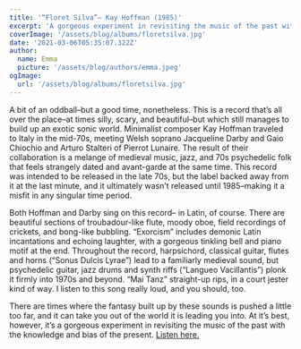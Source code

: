 ```yaml
---
title: '“Floret Silva”– Kay Hoffman (1985)'
excerpt: 'A gorgeous experiment in revisiting the music of the past with the knowledge and bias of the present.'
coverImage: '/assets/blog/albums/floretsilva.jpg'
date: '2021-03-06T05:35:07.322Z'
author:
  name: Emma
  picture: '/assets/blog/authors/emma.jpeg'
ogImage:
  url: '/assets/blog/albums/floretsilva.jpg'
---
```


A bit of an oddball–but a good time, nonetheless. This is a record that’s all over the place–at times silly, scary, and beautiful–but which still manages to build up an exotic sonic world. Minimalist composer Kay Hoffman traveled to Italy in the mid-70s, meeting Welsh soprano Jacqueline Darby and Gaio Chiochio and Arturo Stalteri of Pierrot Lunaire. The result of their collaboration is a melange of medieval music, jazz, and 70s psychedelic folk that feels strangely dated and avant-garde at the same time. This record was intended to be released in the late 70s, but the label backed away from it at the last minute, and it ultimately wasn’t released until 1985–making it a misfit in any singular time period.

Both Hoffman and Darby sing on this record– in Latin, of course. There are beautiful sections of troubadour-like flute, moody oboe, field recordings of crickets, and bong-like bubbling. “Exorcism” includes demonic Latin incantations and echoing laughter, with a gorgeous tinkling bell and piano motif at the end. Throughout the record, harpsichord, classical guitar, flutes and horns (“Sonus Dulcis Lyrae”)  lead to a familiarly medieval sound, but psychedelic guitar, jazz drums and synth riffs (“Langueo Vacillantis”) plonk it firmly into 1970s and beyond. “Mai Tanz” straight-up rips, in a court jester kind of way. I listen to this song really loud, and you should, too.

There are times where the fantasy built up by these sounds is pushed a little too far, and it can take you out of the world it is leading you into. At it’s best, however, it’s a gorgeous experiment in revisiting the music of the past with the knowledge and bias of the present. [Listen here.](https://www.youtube.com/watch?v=Ott1c5bc6kw)